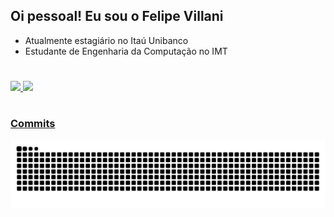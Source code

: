 ## Oi pessoal! Eu sou o Felipe Villani
- Atualmente estagiário no Itaú Unibanco
- Estudante de Engenharia da Computação no IMT

#

<div align="left">
  <a href="https://github.com/f7villani">
  <img height="180em" src="https://github-readme-stats.vercel.app/api?username=f7villani&show_icons=true&theme=github_dark&include_all_commits=true                     &count_private=true&hide_border=true&hide_rank=true&hide=stars&custom_title=Felipe's GitHub Stats&"/>
  <img height="180em" src="https://github-readme-stats.vercel.app/api/top-langs/?username=f7villani&layout=compact&langs_count=7&theme=github_dark&hide_border=true"/>
</div>
  
 #
 ### Commits
  
 ![Snake animation](https://github.com/f7villani/f7villani/blob/output/github-contribution-grid-snake.svg)
